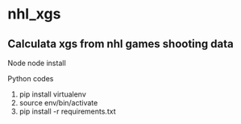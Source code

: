 # nhl_xgs
## Calculata xgs from nhl games shooting data

Node 
node install

Python codes
1. pip install virtualenv
2. source env/bin/activate
3. pip install -r requirements.txt

